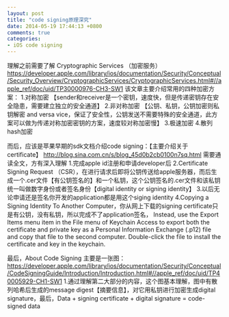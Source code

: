 ```yaml
---
layout: post
title: "code signing原理深究"
date: 2014-05-19 17:44:13 +0800
comments: true
categories:
- iOS code signing
---
```


理解之前需要了解 Cryptographic Services （加密服务）
https://developer.apple.com/library/ios/documentation/Security/Conceptual/Security_Overview/CryptographicServices/CryptographicServices.html#//apple_ref/doc/uid/TP30000976-CH3-SW1
该文章主要介绍常用的四种加密方案：
1.对称加密 【sender和receiver是一个密钥，速度快，但是传递密钥存在安全隐患，需要建立独立的安全通道】
2.非对称加密 【公钥、私钥，公钥加密则私钥解密 and versa vice，保证了安全性，公钥发送不需要特殊的安全通道，此方案可以做为传递对称加密密钥的方案，速度较对称加密慢】
3.极速加密
4.散列hash加密

而后，应该是苹果早期的sdk文档介绍code signing：【主要介绍关于certificate】
http://blog.sina.com.cn/s/blog_45d0b2cb0100n7sq.html
需要通读全文，方有深入理解
1.完成apple id注册和申请developer后
2.Certificate Signing Request （CSR），在进行请求后即将公钥传送给apple服务器，而后生成一个.cer文件【有公钥签名的】和一个私钥，这个公钥签名的.cer文件和该私钥统一叫做数字身份或者签名身份【digital identity or signing identity】
3.以后无论申请还是签名你开发的application都是用这个siging identity
4.Copying a Signing Identity To Another Computer，你从网上下载的signing certificate只是有公钥，没有私钥，所以完成不了application签名，
Instead, use the Export Items menu item in the File menu of Keychain Access to export both the certificate and private key as a Personal Information Exchange (.p12) file
and copy that file to the second computer. Double-click the file to install the certificate and key in the keychain.


最后，About Code Signing
主要是一张图：
https://developer.apple.com/library/ios/documentation/Security/Conceptual/CodeSigningGuide/Introduction/Introduction.html#//apple_ref/doc/uid/TP40005929-CH1-SW1
1.通过理解第二大部分的内容，这个图基本理解，图中有散列哈希后生成的message digest【摘要信息】，对它用私钥进行加密生成digital signature，最后，Data + signing certificate + digital signature = code-signed data
